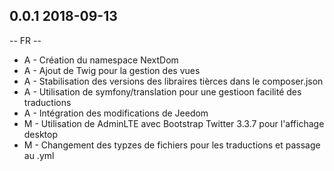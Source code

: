 ## 0.0.1 2018-09-13 ##

-- FR --

* A - Création du namespace NextDom
* A - Ajout de Twig pour la gestion des vues
* A - Stabilisation des versions des libraires tièrces dans le composer.json
* A - Utilisation de symfony/translation pour une gestioon facilité des traductions
* A - Intégration des modifications de Jeedom
* M - Utilisation de AdminLTE avec Bootstrap Twitter 3.3.7 pour l'affichage desktop
* M - Changement des typzes de fichiers pour les traductions et passage au .yml
